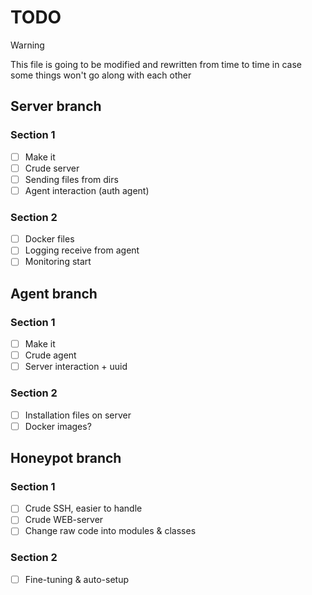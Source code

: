 # TODO
> [!WARNING]
> This file is going to be modified and rewritten from time to time in case some things won't go along with each other
## Server branch
### Section 1
- [ ] Make it
- [ ] Crude server
- [ ] Sending files from dirs
- [ ] Agent interaction (auth agent)
### Section 2
- [ ] Docker files
- [ ] Logging receive from agent
- [ ] Monitoring start

## Agent branch
### Section 1
- [ ] Make it
- [ ] Crude agent
- [ ] Server interaction + uuid
### Section 2
- [ ] Installation files on server
- [ ] Docker images?

## Honeypot branch
### Section 1
- [ ] Crude SSH, easier to handle
- [ ] Crude WEB-server
- [ ] Change raw code into modules & classes
### Section 2
- [ ] Fine-tuning & auto-setup
